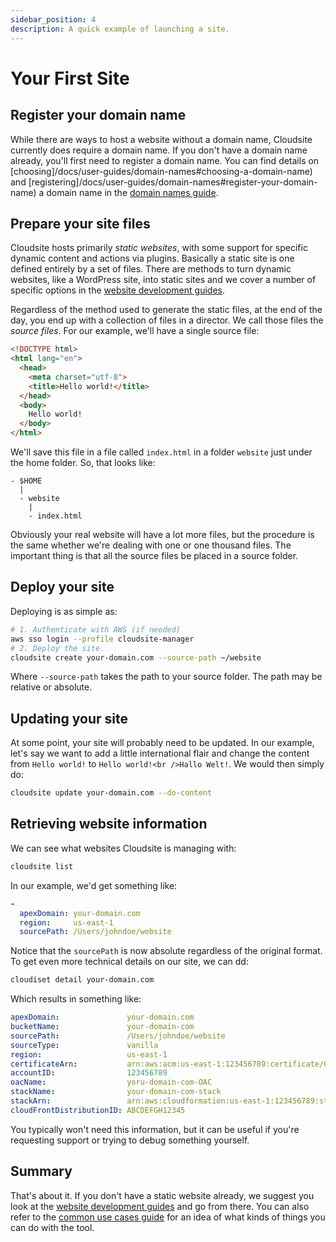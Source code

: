 ```yaml
---
sidebar_position: 4
description: A quick example of launching a site.
---
```

# Your First Site

## Register your domain name

While there are ways to host a website without a domain name, Cloudsite currently does require a domain name. If you don't have a domain name already, you'll first need to register a domain name. You can find details on [choosing]/docs/user-guides/domain-names#choosing-a-domain-name) and [registering]/docs/user-guides/domain-names#register-your-domain-name) a domain name in the [domain names guide](/docs/user-guides/domain-names).

## Prepare your site files

Cloudsite hosts primarily _static websites_, with some support for specific dynamic content and actions via plugins. Basically a static site is one defined entirely by a set of files. There are methods to turn dynamic websites, like a WordPress site, into static sites and we cover a number of specific options in the [website development guides](/docs/user-guides/website-development).

Regardless of the method used to generate the static files, at the end of the day, you end up with a collection of files in a director. We call those files the _source files_. For our example, we'll have a single source file:
```html
<!DOCTYPE html>
<html lang="en">
  <head>
    <meta charset="utf-8">
    <title>Hello world!</title>
  </head>
  <body>
    Hello world!
  </body>
</html>
```

We'll save this file in a file called `index.html` in a folder `website` just under the home folder. So, that looks like:
```
- $HOME
  | 
  - website
    |
    - index.html
```

Obviously your real website will have a lot more files, but the procedure is the same whether we're dealing with one or one thousand files. The important thing is that all the source files be placed in a source folder.

## Deploy your site

Deploying is as simple as:
```bash
# 1. Authenticate with AWS (if needed)
aws sso login --profile cloudsite-manager
# 2. Deploy the site.
cloudsite create your-domain.com --source-path ~/website
```

Where `--source-path` takes the path to your source folder. The path may be relative or absolute.

## Updating your site

At some point, your site will probably need to be updated. In our example, let's say we want to add a little international flair and change the content from `Hello world!` to `Hello world!<br />Hallo Welt!`. We would then simply do:

```bash
cloudsite update your-domain.com --do-content
```

## Retrieving website information

We can see what websites Cloudsite is managing with:
```bash
cloudsite list
```

In our example, we'd get something like:
```yaml
- 
  apexDomain: your-domain.com
  region:     us-east-1
  sourcePath: /Users/johndoe/website
```

Notice that the `sourcePath` is now absolute regardless of the original format. To get even more technical details on our site, we can dd:

```bash
cloudiset detail your-domain.com
```

Which results in something like:
```yaml
apexDomain:               your-domain.com
bucketName:               your-domain-com
sourcePath:               /Users/johndoe/website
sourceType:               vanilla
region:                   us-east-1
certificateArn:           arn:aws:acm:us-east-1:123456789:certificate/0000000-0000-0000-0000-0000000000
accountID:                123456789
oacName:                  yoru-domain-com-OAC
stackName:                your-domain-com-stack
stackArn:                 arn:aws:cloudformation:us-east-1:123456789:stack/your-domain-com-stack/1111111-1111-1111-1111-111111111
cloudFrontDistributionID: ABCDEFGH12345
```

You typically won't need this information, but it can be useful if you're requesting support or trying to debug something yourself.

## Summary

That's about it. If you don't have a static website already, we suggest you look at the [website development guides](/docs/user-guides/website-development) and go from there. You can also refer to the [common use cases guide](/docs/user-guides/common-use-cases) for an idea of what kinds of things you can do with the tool.